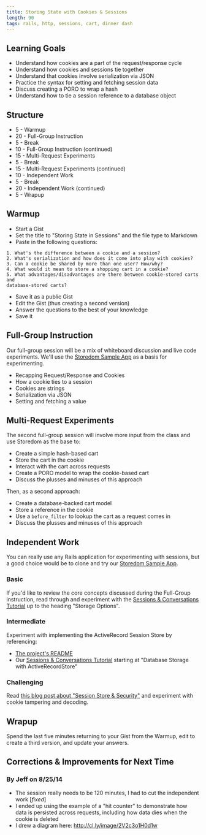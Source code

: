 ```yaml
---
title: Storing State with Cookies & Sessions
length: 90
tags: rails, http, sessions, cart, dinner dash
---
```


## Learning Goals

* Understand how cookies are a part of the request/response cycle
* Understand how cookies and sessions tie together
* Understand that cookies involve serialization via JSON
* Practice the syntax for setting and fetching session data
* Discuss creating a PORO to wrap a hash
* Understand how to tie a session reference to a database object

## Structure

* 5 - Warmup
* 20 - Full-Group Instruction
* 5 - Break
* 10 - Full-Group Instruction (continued)
* 15 - Multi-Request Experiments
* 5 - Break
* 15 - Multi-Request Experiments (continued)
* 10 - Independent Work
* 5 - Break
* 20 - Independent Work (continued)
* 5 - Wrapup

## Warmup

* Start a Gist
* Set the title to "Storing State in Sessions" and the file type to Markdown
* Paste in the following questions:

```
1. What's the difference between a cookie and a session?
2. What's serialization and how does it come into play with cookies?
3. Can a cookie be shared by more than one user? How/why?
4. What would it mean to store a shopping cart in a cookie?
5. What advantages/disadvantages are there between cookie-stored carts and
database-stored carts?
```

* Save it as a public Gist
* Edit the Gist (thus creating a second version)
* Answer the questions to the best of your knowledge
* Save it

## Full-Group Instruction

Our full-group session will be a mix of whiteboard discussion and live code
experiments. We'll use the
[Storedom Sample App](https://github.com/turingschool-examples/storedom)
as a basis for experimenting.

* Recapping Request/Response and Cookies
* How a cookie ties to a session
* Cookies are strings
* Serialization via JSON
* Setting and fetching a value

## Multi-Request Experiments

The second full-group session will involve more input from the class and use
Storedom as the base to:

* Create a simple hash-based cart
* Store the cart in the cookie
* Interact with the cart across requests
* Create a PORO model to wrap the cookie-based cart
* Discuss the plusses and minuses of this approach

Then, as a second approach:

* Create a database-backed cart model
* Store a reference in the cookie
* Use a `before_filter` to lookup the cart as a request comes in
* Discuss the plusses and minuses of this approach

## Independent Work

You can really use any Rails application for experimenting with sessions,
but a good choice would be to clone and try our
[Storedom Sample App](https://github.com/turingschool-examples/storedom).

### Basic

If you'd like to review the core concepts discussed during the Full-Group
instruction, read through and experiment with the
[Sessions & Conversations Tutorial](http://tutorials.jumpstartlab.com/topics/controllers/sessions_and_conversations.html)
up to the heading "Storage Options".

### Intermediate

Experiment with implementing the ActiveRecord Session Store by referencing:

* [The project's README](https://github.com/turingschool-examples/storedom)
* Our [Sessions & Conversations Tutorial](http://tutorials.jumpstartlab.com/topics/controllers/sessions_and_conversations.html)
starting at "Database Storage with ActiveRecordStore"

### Challenging

Read [this blog post about "Session Store & Security"](http://dev.housetrip.com/2014/01/14/session-store-and-security/)
and experiment with cookie tampering and decoding.

## Wrapup

Spend the last five minutes returning to your Gist from the Warmup, edit
to create a third version, and update your answers.

## Corrections & Improvements for Next Time

### By Jeff on 8/25/14

* The session really needs to be 120 minutes, I had to cut the independent work [_fixed_]
* I ended up using the example of a "hit counter" to demonstrate how data is
persisted across requests, including how data dies when the cookie is deleted
* I drew a diagram here: http://cl.ly/image/2V2c3o1H0d1w
